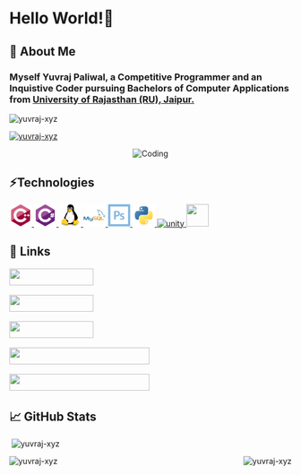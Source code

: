 
# Hello World!👋
## 🚀 About Me
<h3 align="left">
Myself Yuvraj Paliwal, a Competitive Programmer and an Inquistive Coder pursuing Bachelors of Computer Applications from <a href="https://www.uniraj.ac.in/">University of Rajasthan (RU), Jaipur.</a>
</h3>
<p align="left"> <img src="https://komarev.com/ghpvc/?username=yuvraj-xyz&label=Profile%20views&color=0e75b6&style=flat" alt="yuvraj-xyz" /> </p>

<p align="left"> <a href="https://twitter.com/yuvraj_xyz" target="blank"><img src="https://img.shields.io/twitter/follow/yuvraj_xyz?logo=twitter&style=for-the-badge" alt="yuvraj-xyz" /></a> </p>

<p align="center">
  <img alt="Coding" width="400" src="https://c.tenor.com/-6m2vqRjKDEAAAAi/geek-girl.gif">
  </p>

## ⚡Technologies

<p align="left"> <a href="https://www.w3schools.com/cpp/" target="_blank" rel="noreferrer"> <img src="https://raw.githubusercontent.com/devicons/devicon/master/icons/cplusplus/cplusplus-original.svg" alt="cplusplus" width="40" height="40"/> </a> 
<a href="https://www.w3schools.com/cs/" target="_blank" rel="noreferrer"> <img src="https://raw.githubusercontent.com/devicons/devicon/master/icons/csharp/csharp-original.svg" alt="csharp" width="40" height="40"/> </a> <a href="https://www.linux.org/" target="_blank" rel="noreferrer"> <img src="https://raw.githubusercontent.com/devicons/devicon/master/icons/linux/linux-original.svg" alt="linux" width="40" height="40"/> </a> <a href="https://www.mysql.com/" target="_blank" rel="noreferrer"> <img src="https://raw.githubusercontent.com/devicons/devicon/master/icons/mysql/mysql-original-wordmark.svg" alt="mysql" width="40" height="40"/> </a> <a href="https://www.photoshop.com/en" target="_blank" rel="noreferrer"> <img src="https://raw.githubusercontent.com/devicons/devicon/master/icons/photoshop/photoshop-line.svg" alt="photoshop" width="40" height="40"/> </a> <a href="https://www.python.org" target="_blank" rel="noreferrer"> <img src="https://raw.githubusercontent.com/devicons/devicon/master/icons/python/python-original.svg" alt="python" width="40" height="40"/> </a> <a href="https://unity.com/" target="_blank" rel="noreferrer"> <img src="https://www.vectorlogo.zone/logos/unity3d/unity3d-icon.svg" alt="unity" width="40" height="40"/> </a> 
<a href="https://adobe.com/" target="_blank" rel="noreferrer"> <img src="https://upload.wikimedia.org/wikipedia/commons/thumb/c/cb/Adobe_After_Effects_CC_icon.svg/2101px-Adobe_After_Effects_CC_icon.svg.png" width="40" height="40"/> </a> 
</p>

## 🔗 Links
<p align="left">

<a href="https://www.linkedin.com/in/yuvraj-xyz/" target="_blank" rel="noreferrer"> <img src="https://img.shields.io/badge/linkedin-0A66C2?style=for-the-badge&logo=linkedin&logoColor=white" width="150" height="30"/> </a> 

<a href="https://twitter.com/yuvraj_xyz" target="_blank" rel="noreferrer"> <img src="https://img.shields.io/badge/twitter-1DA1F2?style=for-the-badge&logo=twitter&logoColor=white" width="150" height="30"/> </a> 

<a href="https://leetcode.com/code_yuvi/" target="_blank" rel="noreferrer"> <img src="https://img.shields.io/badge/-LeetCode-FFA116?style=for-the-badge&logo=LeetCode&logoColor=black" width="150" height="30"/> </a> 

<a href="https://codeforces.com/profile/code_yuvi" target="_blank" rel="noreferrer"> <img src="https://img.shields.io/badge/dynamic/json?&color=1f8acb&logo=codeforces&label=Codeforces&url=https://competitive-coding-api.herokuapp.com/api/codeforces/code_yuvi&query=%24.rating&prefix=Rating%20&style=for-the-badge&cacheSeconds=86400" width="250" height="30"/> </a> 

<a href="https://www.codechef.com/users/code_yuvi" target="_blank" rel="noreferrer"> <img src="https://img.shields.io/badge/dynamic/json?label=CodeChef&query=%24.rating&url=https://competitive-coding-api.herokuapp.com/api/codechef/code_yuvi&prefix=Rating%20&logo=codechef&logoColor=f5f5dc&labelColor=7b5e47&style=for-the-badge&cacheSeconds=86400" width="250" height="30"/> </a> 
</p>

## 📈 GitHub Stats
<p>&nbsp;<img align="center" src="https://github-readme-stats.vercel.app/api?username=yuvraj-xyz&show_icons=true&locale=en&theme=highcontrast" alt="yuvraj-xyz" /></p>
<p><img align="left" src="https://github-readme-streak-stats.herokuapp.com/?user=yuvraj-xyz&&theme=dark&&sideLabels=orange&&dates=white" alt="yuvraj-xyz" /></p>
<p><img align="right" src="https://github-readme-stats.vercel.app/api/top-langs?username=yuvraj-xyz&show_icons=true&locale=en&layout=compact&theme=dark" alt="yuvraj-xyz" /></p>
